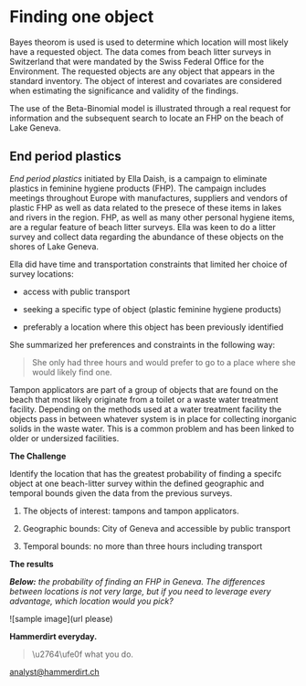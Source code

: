 # Finding one object

Bayes theorom is used is used to determine which location will most likely have a requested object. The data comes from beach litter surveys in Switzerland that were mandated by the Swiss Federal Office for the Environment. The requested objects are any object that appears in the standard inventory. The object of interest and covariates are considered when estimating the significance and validity of the findings. 

The use of the Beta-Binomial model is illustrated through a real request for information and the subsequent search to locate an FHP on the beach of Lake Geneva. 

## End period plastics

_End period plastics_ initiated by Ella Daish, is a campaign to eliminate plastics in feminine hygiene products (FHP).  The campaign includes meetings throughout Europe with manufactures, suppliers and vendors of plastic FHP as well as data related to the presece of these items in lakes and rivers in the region. FHP, as well as many other personal hygiene items, are a regular feature of beach litter surveys. Ella was keen to do a litter survey and collect data regarding the abundance of these objects on the shores of Lake Geneva.

Ella did have time and transportation constraints that limited her choice of survey locations:

* access with public transport

* seeking a specific type of object (plastic feminine hygiene products)

* preferably a location where this object has been previously identified 

She summarized her preferences and constraints in the following way:

> She only had three hours and would prefer to go to a place where she would likely find one.

Tampon applicators are part of a group of objects that are found on the beach that most likely originate from a toilet or a waste water treatment facility. Depending on the methods used at a water treatment facility the objects pass in between whatever system is in place for collecting inorganic solids in the waste water. This is a common problem and has been linked to older or undersized facilities.


__The Challenge__

Identify the location that has the greatest probability  of finding a specifc object at one beach-litter survey within the defined geographic and temporal bounds given the data from the previous surveys.

1. The objects of interest: tampons and tampon applicators.

2. Geographic bounds: City of Geneva and accessible by public transport

3. Temporal bounds: no more than three hours including transport

__The results__


*__Below:__ the probability of finding an FHP in Geneva. The differences between locations is not very large, but if you need to leverage every advantage, which location would you pick?*

![sample image](url please)

**Hammerdirt everyday.**<br>

>\u2764\ufe0f what you do.<br>

analyst@hammerdirt.ch





